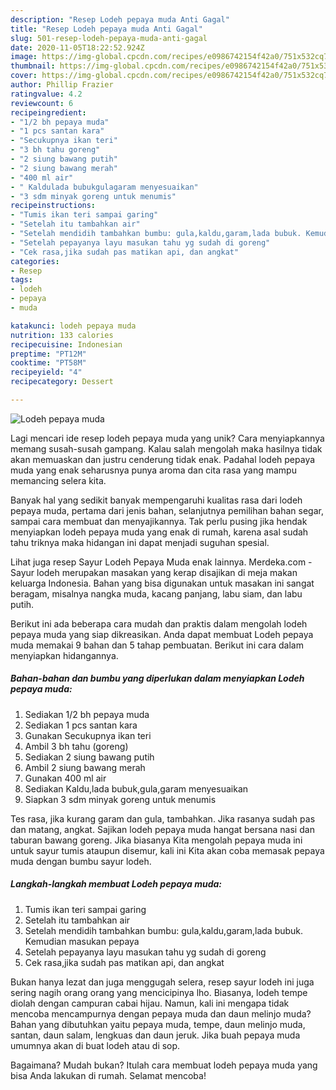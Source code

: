 ```yaml
---
description: "Resep Lodeh pepaya muda Anti Gagal"
title: "Resep Lodeh pepaya muda Anti Gagal"
slug: 501-resep-lodeh-pepaya-muda-anti-gagal
date: 2020-11-05T18:22:52.924Z
image: https://img-global.cpcdn.com/recipes/e0986742154f42a0/751x532cq70/lodeh-pepaya-muda-foto-resep-utama.jpg
thumbnail: https://img-global.cpcdn.com/recipes/e0986742154f42a0/751x532cq70/lodeh-pepaya-muda-foto-resep-utama.jpg
cover: https://img-global.cpcdn.com/recipes/e0986742154f42a0/751x532cq70/lodeh-pepaya-muda-foto-resep-utama.jpg
author: Phillip Frazier
ratingvalue: 4.2
reviewcount: 6
recipeingredient:
- "1/2 bh pepaya muda"
- "1 pcs santan kara"
- "Secukupnya ikan teri"
- "3 bh tahu goreng"
- "2 siung bawang putih"
- "2 siung bawang merah"
- "400 ml air"
- " Kaldulada bubukgulagaram menyesuaikan"
- "3 sdm minyak goreng untuk menumis"
recipeinstructions:
- "Tumis ikan teri sampai garing"
- "Setelah itu tambahkan air"
- "Setelah mendidih tambahkan bumbu: gula,kaldu,garam,lada bubuk. Kemudian masukan pepaya"
- "Setelah pepayanya layu masukan tahu yg sudah di goreng"
- "Cek rasa,jika sudah pas matikan api, dan angkat"
categories:
- Resep
tags:
- lodeh
- pepaya
- muda

katakunci: lodeh pepaya muda 
nutrition: 133 calories
recipecuisine: Indonesian
preptime: "PT12M"
cooktime: "PT58M"
recipeyield: "4"
recipecategory: Dessert

---
```



![Lodeh pepaya muda](https://img-global.cpcdn.com/recipes/e0986742154f42a0/751x532cq70/lodeh-pepaya-muda-foto-resep-utama.jpg)

Lagi mencari ide resep lodeh pepaya muda yang unik? Cara menyiapkannya memang susah-susah gampang. Kalau salah mengolah maka hasilnya tidak akan memuaskan dan justru cenderung tidak enak. Padahal lodeh pepaya muda yang enak seharusnya punya aroma dan cita rasa yang mampu memancing selera kita.

Banyak hal yang sedikit banyak mempengaruhi kualitas rasa dari lodeh pepaya muda, pertama dari jenis bahan, selanjutnya pemilihan bahan segar, sampai cara membuat dan menyajikannya. Tak perlu pusing jika hendak menyiapkan lodeh pepaya muda yang enak di rumah, karena asal sudah tahu triknya maka hidangan ini dapat menjadi suguhan spesial.

Lihat juga resep Sayur Lodeh Pepaya Muda enak lainnya. Merdeka.com - Sayur lodeh merupakan masakan yang kerap disajikan di meja makan keluarga Indonesia. Bahan yang bisa digunakan untuk masakan ini sangat beragam, misalnya nangka muda, kacang panjang, labu siam, dan labu putih.


Berikut ini ada beberapa cara mudah dan praktis dalam mengolah lodeh pepaya muda yang siap dikreasikan. Anda dapat membuat Lodeh pepaya muda memakai 9 bahan dan 5 tahap pembuatan. Berikut ini cara dalam menyiapkan hidangannya.

<!--inarticleads1-->

##### Bahan-bahan dan bumbu yang diperlukan dalam menyiapkan Lodeh pepaya muda:

1. Sediakan 1/2 bh pepaya muda
1. Sediakan 1 pcs santan kara
1. Gunakan Secukupnya ikan teri
1. Ambil 3 bh tahu (goreng)
1. Sediakan 2 siung bawang putih
1. Ambil 2 siung bawang merah
1. Gunakan 400 ml air
1. Sediakan  Kaldu,lada bubuk,gula,garam menyesuaikan
1. Siapkan 3 sdm minyak goreng untuk menumis


Tes rasa, jika kurang garam dan gula, tambahkan. Jika rasanya sudah pas dan matang, angkat. Sajikan lodeh pepaya muda hangat bersana nasi dan taburan bawang goreng. Jika biasanya Kita mengolah pepaya muda ini untuk sayur tumis ataupun disemur, kali ini Kita akan coba memasak pepaya muda dengan bumbu sayur lodeh. 

<!--inarticleads2-->

##### Langkah-langkah membuat Lodeh pepaya muda:

1. Tumis ikan teri sampai garing
1. Setelah itu tambahkan air
1. Setelah mendidih tambahkan bumbu: gula,kaldu,garam,lada bubuk. Kemudian masukan pepaya
1. Setelah pepayanya layu masukan tahu yg sudah di goreng
1. Cek rasa,jika sudah pas matikan api, dan angkat


Bukan hanya lezat dan juga menggugah selera, resep sayur lodeh ini juga sering nagih orang orang yang mencicipinya lho. Biasanya, lodeh tempe diolah dengan campuran cabai hijau. Namun, kali ini mengapa tidak mencoba mencampurnya dengan pepaya muda dan daun melinjo muda? Bahan yang dibutuhkan yaitu pepaya muda, tempe, daun melinjo muda, santan, daun salam, lengkuas dan daun jeruk. Jika buah pepaya muda umumnya akan di buat lodeh atau di sop. 

Bagaimana? Mudah bukan? Itulah cara membuat lodeh pepaya muda yang bisa Anda lakukan di rumah. Selamat mencoba!

